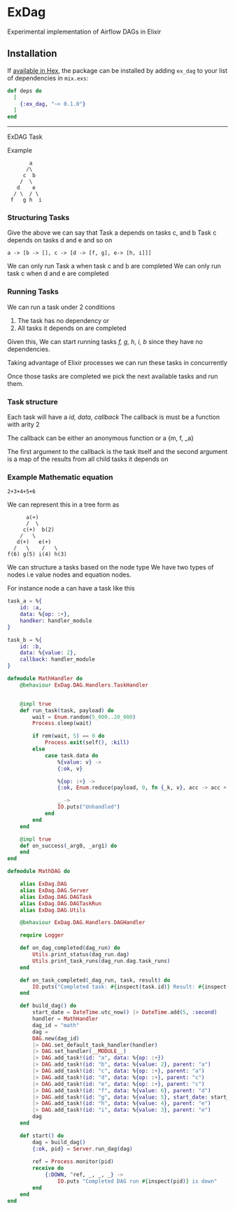 # ExDag
Experimental implementation of Airflow DAGs in Elixir

## Installation

If [available in Hex](https://hex.pm/docs/publish), the package can be installed
by adding `ex_dag` to your list of dependencies in `mix.exs`:

```elixir
def deps do
  [
    {:ex_dag, "~> 0.1.0"}
  ]
end
```

----
ExDAG Task



Example

           a
          /\
         c  b
        /  \
       d    e
      / \  / \
     f   g h  i

### Structuring Tasks

Give the above we can say that
Task a depends on tasks c, and b
Task c depends on tasks d and e
and so on

```
a -> [b -> [], c -> [d -> [f, g], e-> [h, i]]]
```

We can only run Task a when task c and b are completed
We can only run task c when d and e are completed

### Running Tasks

We can run a task under 2 conditions

1. The task has no dependency or
2. All tasks it depends on are completed

Given this,
We can start running tasks *f, g, h, i, b* since they have no dependencies.

Taking advantage of Elixir processes we can run these tasks in concurrently

Once those tasks are completed we pick the next available tasks and run them.

### Task structure

Each task will have a *id, data, callback*
The callback is must be a function with arity 2

The callback can be either an anonymous function or a {m, f, _a}

The first argument to the callback is the task itself and the second argument is a map of the results from all child tasks it depends on

### Example Mathematic equation

```
2+3+4+5+6
```

We can represent this in a tree form as


          a(+)
          /  \
         c(+)  b(2)
        /   \
       d(+)   e(+)
      /   \    /   \
    f(6) g(5) i(4) h(3)


We can structure a tasks based on the node type
We have two types of nodes i.e value nodes and equation nodes.

For instance node a can have a task like this

```elixir
task_a = %{
    id: :a,
    data: %{op: :+},
    handker: handler_module
}

task_b = %{
    id: :b,
    data: %{value: 2},
    callback: handler_module
}
```

```elixir
defmodule MathHandler do
    @behaviour ExDag.DAG.Handlers.TaskHandler


    @impl true
    def run_task(task, payload) do
        wait = Enum.random(5_000..20_000)
        Process.sleep(wait)

        if rem(wait, 5) == 0 do
            Process.exit(self(), :kill)
        else
            case task.data do
                %{value: v} ->
                {:ok, v}

                %{op: :+} ->
                {:ok, Enum.reduce(payload, 0, fn {_k, v}, acc -> acc + v end)}

                _ ->
                IO.puts("Unhandled")
            end
        end
    end

    @impl true
    def on_success(_arg0, _arg1) do
    end
end

defmodule MathDAG do

    alias ExDag.DAG
    alias ExDag.DAG.Server
    alias ExDag.DAG.DAGTask
    alias ExDag.DAG.DAGTaskRun
    alias ExDag.DAG.Utils

    @behaviour ExDag.DAG.Handlers.DAGHandler

    require Logger

    def on_dag_completed(dag_run) do
        Utils.print_status(dag_run.dag)
        Utils.print_task_runs(dag_run.dag.task_runs)
    end

    def on_task_completed(_dag_run, task, result) do
        IO.puts("Completed task: #{inspect(task.id)} Result: #{inspect(result)}")
    end

    def build_dag() do
        start_date = DateTime.utc_now() |> DateTime.add(5, :second)
        handler = MathHandler
        dag_id = "math"
        dag =
        DAG.new(dag_id)
        |> DAG.set_default_task_handler(handler)
        |> DAG.set_handler(__MODULE__)
        |> DAG.add_task!(id: "a", data: %{op: :+})
        |> DAG.add_task!(id: "b", data: %{value: 2}, parent: "a")
        |> DAG.add_task!(id: "c", data: %{op: :+}, parent: "a")
        |> DAG.add_task!(id: "d", data: %{op: :+}, parent: "c")
        |> DAG.add_task!(id: "e", data: %{op: :+}, parent: "c")
        |> DAG.add_task!(id: "f", data: %{value: 6}, parent: "d")
        |> DAG.add_task!(id: "g", data: %{value: 5}, start_date: start_date, parent: "d")
        |> DAG.add_task!(id: "h", data: %{value: 4}, parent: "e")
        |> DAG.add_task!(id: "i", data: %{value: 3}, parent: "e")
        dag
    end

    def start() do
        dag = build_dag()
        {:ok, pid} = Server.run_dag(dag)
        
        ref = Process.monitor(pid)
        receive do
            {:DOWN, ^ref, _, _, _} ->
                IO.puts "Completed DAG run #{inspect(pid)} is down"
        end
    end
end
```

